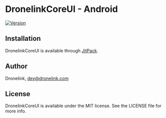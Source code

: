 # DronelinkCoreUI - Android

[![Version](https://jitpack.io/v/com.github.dronelink/dronelink-core-ui-android.svg)](https://jitpack.io/#com.github.dronelink/dronelink-core-ui-android)

## Installation

DronelinkCoreUI is available through [JitPack](https://jitpack.io/#com.github.dronelink/dronelink-core-ui-android).

## Author

Dronelink, dev@dronelink.com

## License

DronelinkCoreUI is available under the MIT license. See the LICENSE file for more info.
